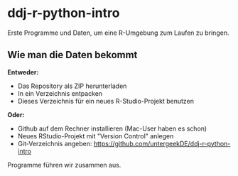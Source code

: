 # ddj-r-python-intro

Erste Programme und Daten, um eine R-Umgebung zum Laufen zu bringen. 

## Wie man die Daten bekommt

**Entweder:**
- Das Repository als ZIP herunterladen
- In ein Verzeichnis entpacken
- Dieses Verzeichnis für ein neues R-Studio-Projekt benutzen

**Oder:**
- Github auf dem Rechner installieren (Mac-User haben es schon)
- Neues RStudio-Projekt mit "Version Control" anlegen
- Git-Verzeichnis angeben: https://github.com/untergeekDE/ddj-r-python-intro

Programme führen wir zusammen aus. 

